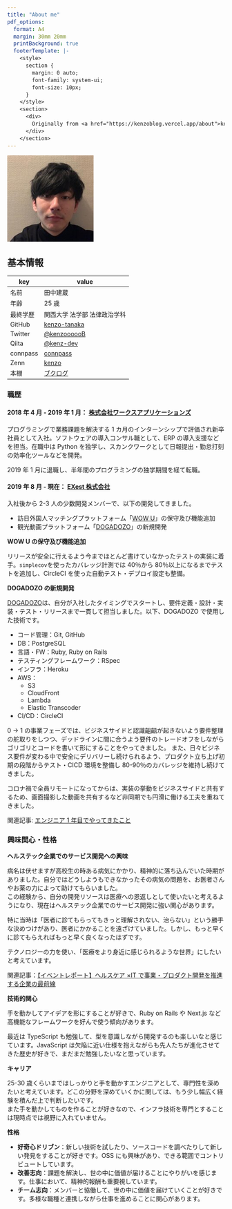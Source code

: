 ```yaml
---
title: "About me"
pdf_options:
  format: A4
  margin: 30mm 20mm
  printBackground: true
  footerTemplate: |-
    <style>
      section {
        margin: 0 auto;
        font-family: system-ui;
        font-size: 10px;
      }
    </style>
    <section>
      <div>
        Originally from <a href="https://kenzoblog.vercel.app/about">kenzo blog</a>.
      </div>
    </section>
---
```


![Profile img](profile.jpg)

## 基本情報

| key      | value                                                 |
| -------- | ----------------------------------------------------- |
| 名前     | 田中建蔵                                              |
| 年齢     | 25 歳                                                 |
| 最終学歴 | 関西大学 法学部 法律政治学科                          |
| GitHub   | [kenzo-tanaka](https://github.com/kenzo-tanaka)       |
| Twitter  | [@kenzoooooB](https://twitter.com/kenzoooooB)         |
| Qiita    | [@kenz-dev](https://qiita.com/kenz-dev)               |
| connpass | [connpass](https://connpass.com/user/kenzoukenzou/)   |
| Zenn     | [kenzo](https://zenn.dev/kenzo)                       |
| 本棚     | [ブクログ](https://booklog.jp/users/4165b902f43abd44) |

### 職歴

#### 2018 年 4 月 - 2019 年 1 月： [株式会社ワークスアプリケーションズ](https://www.worksap.co.jp/)

プログラミングで業務課題を解決する 1 カ月のインターンシップで評価され新卒社員として入社。ソフトウェアの導入コンサル職として、ERP の導入支援などを担当。在職中は Python を独学し、スカンクワークとして日報提出・勤怠打刻の効率化ツールなどを開発。

2019 年 1 月に退職し、半年間のプログラミングの独学期間を経て転職。

#### 2019 年 8 月 - 現在： [EXest 株式会社](https://www.exest.jp/)

入社後から 2-3 人の少数開発メンバーで、以下の開発してきました。

- 訪日外国人マッチングプラットフォーム「[WOW U](https://www.wowu.jp/)」の保守及び機能追加
- 観光動画プラットフォーム「[DOGADOZO](http://dogadozo.com/)」の新規開発

**WOW U の保守及び機能追加**

リリースが安全に行えるよう今までほとんど書けていなかったテストの実装に着手。`simplecov`を使ったカバレッジ計測では 40％から 80％以上になるまでテストを追加し、CircleCI を使った自動テスト・デプロイ設定も整備。

**DOGADOZO の新規開発**

[DOGADOZO](http://dogadozo.com/)は、自分が入社したタイミングでスタートし、要件定義・設計・実装・テスト・リリースまで一貫して担当しました。以下、DOGADOZO で使用した技術です。

- コード管理：Git, GitHub
- DB：PostgreSQL
- 言語・FW：Ruby, Ruby on Rails
- テスティングフレームワーク：RSpec
- インフラ：Heroku
- AWS：
  - S3
  - CloudFront
  - Lambda
  - Elastic Transcoder
- CI/CD：CircleCI

0 → 1 の事業フェーズでは、ビジネスサイドと認識齟齬が起きないよう要件整理の舵取りをしつつ、デッドラインに間に合うよう要件のトレードオフをしながらゴリゴリとコードを書いて形にすることをやってきました。
また、日々ビジネス要件が変わる中で安全にデリバリーし続けられるよう、プロダクト立ち上げ初期の段階からテスト・CICD 環境を整備し 80-90％のカバレッジを維持し続けてきました。

コロナ禍で全員リモートになってからは、実装の挙動をビジネスサイドと共有するため、画面撮影した動画を共有するなど非同期でも円滑に働ける工夫を重ねてきました。

関連記事: [エンジニア 1 年目でやってきたこと](https://kenzoblog.vercel.app/posts/first-year-as-engineer)

### 興味関心・性格

**ヘルステック企業でのサービス開発への興味**

病名は伏せますが高校生の時ある病気にかかり、精神的に落ち込んでいた時期がありました。自分ではどうしようもできなかったその病気の問題を、お医者さんやお薬の力によって助けてもらいました。  
この経験から、自分の開発リソースは医療への恩返しとして使いたいと考えるようになり、現在はヘルステック企業でのサービス開発に強い関心があります。

特に当時は「医者に診てもらってもきっと理解されない、治らない」という勝手な決めつけがあり、医者にかかることを遠ざけていました。しかし、もっと早くに診てもらえればもっと早く良くなったはずです。

テクノロジーの力を使い、「医療をより身近に感じられるような世界」にしたいと考えています。

関連記事：[【イベントレポート】ヘルスケア ×IT で事業・プロダクト開発を推進する企業の最前線](https://kenzoblog.vercel.app/posts/health-tech-event)

**技術的関心**

手を動かしてアイデアを形にすることが好きで、Ruby on Rails や Next.js など高機能なフレームワークを好んで使う傾向があります。

最近は TypeScript も勉強して、型を意識しながら開発するのも楽しいなと感じています。JavaScript は欠陥に近い仕様を抱えながらも先人たちが進化させてきた歴史が好きで、まだまだ勉強したいなと思っています。

**キャリア**

25-30 歳くらいまではしっかりと手を動かすエンジニアとして、専門性を深めたいと考えています。どこの分野を深めていくかに関しては、もう少し幅広く経験を積んだ上で判断したいです。  
また手を動かしてものを作ることが好きなので、インフラ技術を専門とすることは現時点では視野に入れていません。

**性格**

- **好奇心ドリブン**：新しい技術を試したり、ソースコードを調べたりして新しい発見をすることが好きです。OSS にも興味があり、できる範囲でコントリビュートしています。
- **改善志向**：課題を解決し、世の中に価値が届けることにやりがいを感じます。仕事において、精神的報酬も重要視しています。
- **チーム志向**：メンバーと協働して、世の中に価値を届けていくことが好きです。多様な職種と連携しながら仕事を進めることに関心があります。

